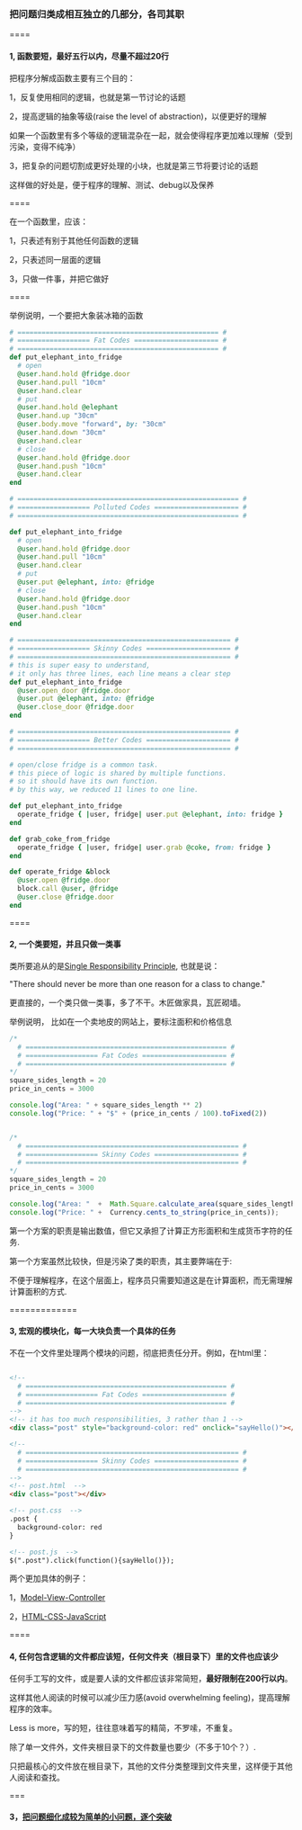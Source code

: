### 把问题归类成相互独立的几部分，各司其职

====

#### 1, 函数要短，最好五行以内，尽量不超过20行

把程序分解成函数主要有三个目的：

1，反复使用相同的逻辑，也就是第一节讨论的话题

2，提高逻辑的抽象等级(raise the level of abstraction)，以便更好的理解

如果一个函数里有多个等级的逻辑混杂在一起，就会使得程序更加难以理解（受到污染，变得不纯净）

3，把复杂的问题切割成更好处理的小块，也就是第三节将要讨论的话题

这样做的好处是，便于程序的理解、测试、debug以及保养

====

在一个函数里，应该：

1，只表述有别于其他任何函数的逻辑

2，只表述同一层面的逻辑

3，只做一件事，并把它做好

====

举例说明，一个要把大象装冰箱的函数

```ruby
# ================================================== #
# ================== Fat Codes ===================== #
# ================================================== #
def put_elephant_into_fridge
  # open
  @user.hand.hold @fridge.door
  @user.hand.pull "10cm"
  @user.hand.clear
  # put
  @user.hand.hold @elephant
  @user.hand.up "30cm"
  @user.body.move "forward", by: "30cm"
  @user.hand.down "30cm"
  @user.hand.clear
  # close
  @user.hand.hold @fridge.door
  @user.hand.push "10cm"
  @user.hand.clear
end

# ======================================================= #
# ================== Polluted Codes ===================== #
# ======================================================= #

def put_elephant_into_fridge
  # open
  @user.hand.hold @fridge.door
  @user.hand.pull "10cm"
  @user.hand.clear
  # put
  @user.put @elephant, into: @fridge
  # close
  @user.hand.hold @fridge.door
  @user.hand.push "10cm"
  @user.hand.clear
end

# ===================================================== #
# ================== Skinny Codes ===================== #
# ===================================================== #
# this is super easy to understand,
# it only has three lines, each line means a clear step
def put_elephant_into_fridge
  @user.open_door @fridge.door
  @user.put @elephant, into: @fridge
  @user.close_door @fridge.door
end

# ===================================================== #
# ================== Better Codes ===================== #
# ===================================================== #

# open/close fridge is a common task.
# this piece of logic is shared by multiple functions.
# so it should have its own function.
# by this way, we reduced 11 lines to one line.

def put_elephant_into_fridge
  operate_fridge { |user, fridge| user.put @elephant, into: fridge }
end

def grab_coke_from_fridge
  operate_fridge { |user, fridge| user.grab @coke, from: fridge }
end

def operate_fridge &block
  @user.open @fridge.door
  block.call @user, @fridge
  @user.close @fridge.door
end
```

====

#### 2, 一个类要短，并且只做一类事

类所要追从的是[Single Responsibility Principle](https://github.com/linyingkui/skinny/blob/master/split-responsibilities/srp.pdf), 也就是说：

"There should never be more than one reason for a class to change."

更直接的，一个类只做一类事，多了不干。木匠做家具，瓦匠砌墙。

举例说明， 比如在一个卖地皮的网站上，要标注面积和价格信息

```javascript
/*
  # ================================================== #
  # ================== Fat Codes ===================== #
  # ================================================== #
*/
square_sides_length = 20
price_in_cents = 3000

console.log("Area: " + square_sides_length ** 2)
console.log("Price: " + "$" + (price_in_cents / 100).toFixed(2))


/*
  # ===================================================== #
  # ================== Skinny Codes ===================== #
  # ===================================================== #
*/
square_sides_length = 20
price_in_cents = 3000

console.log("Area: "  +  Math.Square.calculate_area(square_sides_length));
console.log("Price: " +  Currency.cents_to_string(price_in_cents));
```

第一个方案的职责是输出数值，但它又承担了计算正方形面积和生成货币字符的任务.

第一个方案虽然比较快，但是污染了类的职责，其主要弊端在于:

不便于理解程序，在这个层面上，程序员只需要知道这是在计算面积，而无需理解计算面积的方式.

=============

#### 3, 宏观的模块化，每一大块负责一个具体的任务

不在一个文件里处理两个模块的问题，彻底把责任分开。例如，在html里：
```html

<!--
  # ================================================== #
  # ================== Fat Codes ===================== #
  # ================================================== #
-->
<!-- it has too much responsibilities, 3 rather than 1 -->
<div class="post" style="background-color: red" onclick="sayHello()"></div>

<!--
  # ===================================================== #
  # ================== Skinny Codes ===================== #
  # ===================================================== #
-->
<!-- post.html  -->
<div class="post"></div>

<!-- post.css  -->
.post {
  background-color: red
}

<!-- post.js  -->
$(".post").click(function(){sayHello()});
```
两个更加具体的例子：

1，[Model-View-Controller](https://github.com/linyingkui/skinny/blob/master/split-responsibilities/mvc.rb)

2，[HTML-CSS-JavaScript](https://github.com/linyingkui/skinny/blob/master/split-responsibilities/hcj.coffee)

====

#### 4, 任何包含逻辑的文件都应该短，任何文件夹（根目录下）里的文件也应该少

任何手工写的文件，或是要人读的文件都应该非常简短，**最好限制在200行以内**。

这样其他人阅读的时候可以减少压力感(avoid overwhelming feeling)，提高理解程序的效率。

Less is more，写的短，往往意味着写的精简，不罗嗦，不重复。

除了单一文件外，文件夹根目录下的文件数量也要少（不多于10个？）.

只把最核心的文件放在根目录下，其他的文件分类整理到文件夹里，这样便于其他人阅读和查找。

===

#### 3，[把问题细化成较为简单的小问题，逐个突破](https://github.com/linyingkui/skinny/tree/master/categorize/README.md)
